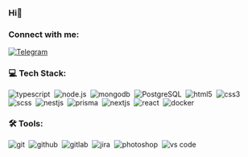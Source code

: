 ﻿### Hi👋

### Connect with me:

[<img alt='Telegram' src='https://img.shields.io/badge/telegram-000.svg?&style=for-the-badge&logo=telegram&logoColor=white' />](https://t.me/sadandcry)


### 💻 Tech Stack:

<img alt="typescript" src="https://img.shields.io/badge/typescript-007ACC.svg?&style=for-the-badge&logo=typescript&logoColor=fff" />&nbsp;
<img alt="node.js" src="https://img.shields.io/badge/node.js-90C53F.svg?&style=for-the-badge&logo=node.js&logoColor=fff" />&nbsp;
<img alt="mongodb" src="https://img.shields.io/badge/mongodb-26A944.svg?&style=for-the-badge&logo=mongodb&logoColor=fff" />&nbsp;
<img alt="PostgreSQL" src="https://img.shields.io/badge/postgresql-blue.svg?&style=for-the-badge&logo=postgresql&logoColor=fff" />&nbsp;
<img alt="html5" src="https://img.shields.io/badge/html-E34F26.svg?&style=for-the-badge&logo=html5&logoColor=fff" />&nbsp;
<img alt="css3" src="https://img.shields.io/badge/css-1572B6.svg?&style=for-the-badge&logo=css3&logoColor=fff" />&nbsp;
<img alt="scss" src="https://img.shields.io/badge/sass-CF649A.svg?&style=for-the-badge&logo=sass&logoColor=fff" />&nbsp;
<img alt="nestjs" src="https://img.shields.io/badge/nestjs-ed2945.svg?&style=for-the-badge&logo=nestjs&logoColor=fff" />&nbsp;
<img alt="prisma" src="https://img.shields.io/badge/prisma-000.svg?&style=for-the-badge&logo=prisma&logoColor=fff" />&nbsp;
<img alt="nextjs" src="https://img.shields.io/badge/nextjs-000.svg?&style=for-the-badge&logo=next.js&logoColor=fff" />&nbsp;
<img alt="react" src="https://img.shields.io/badge/react-087ea4.svg?&style=for-the-badge&logo=react&logoColor=fff" />&nbsp;
<img alt="docker" src="https://img.shields.io/badge/docker-007ACC.svg?&style=for-the-badge&logo=docker&logoColor=fff" />&nbsp;


### 🛠 Tools:

<img alt="git" src="https://img.shields.io/badge/git-F05033.svg?&style=for-the-badge&logo=git&logoColor=fff" />&nbsp;
<img alt="github" src="https://img.shields.io/badge/github-000.svg?&style=for-the-badge&logo=github&logoColor=fff" />&nbsp;
<img alt="gitlab" src="https://img.shields.io/badge/gitlab-380D75.svg?&style=for-the-badge&logo=gitlab&logoColor=fff" />&nbsp;
<img alt="jira" src="https://img.shields.io/badge/jira-2D80FF.svg?&style=for-the-badge&logo=jira&logoColor=fff" />&nbsp;
<img alt="photoshop" src="https://img.shields.io/badge/photoshop-31A8FF.svg?&style=for-the-badge&logo=adobe-photoshop&logoColor=fff" />&nbsp;
<img alt="vs code" src="https://img.shields.io/badge/vs code-007ACC.svg?&style=for-the-badge&logo=visual-studio-code&logoColor=fff" />&nbsp;
